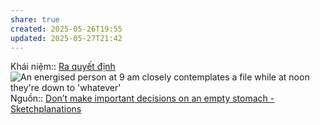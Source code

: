 ```yaml
---
share: true
created: 2025-05-26T19:55
updated: 2025-05-27T21:42
---
```

Khái niệm:: [Ra quyết định](../../../../%CE%9E%20Kh%C3%A1i%20ni%E1%BB%87m/Qu%E1%BA%A3n%20l%C3%BD%20t%E1%BB%95%20ch%E1%BB%A9c/Ra%20quy%E1%BA%BFt%20%C4%91%E1%BB%8Bnh.md)
![An energised person at 9 am closely contemplates a file while at noon they're down to 'whatever'](https://sketchplanations.com/_next/image?url=https%3A%2F%2Fimages.prismic.io%2Fsketchplanations%2Fec8cae7c-97b1-4a0c-bfdd-9b770c09a3b1_130222892246.jpg%3Fauto%3Dcompress%2Cformat&w=3840&q=75)
Nguồn:: [Don’t make important decisions on an empty stomach - Sketchplanations](https://sketchplanations.com/dont-make-important-decisions-on-an-empty-stomach)